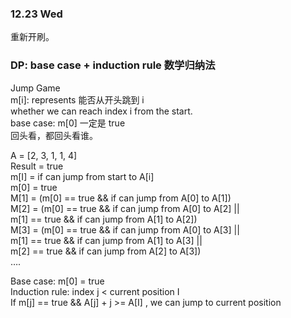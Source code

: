 ### 12.23 Wed
重新开刷。

### DP: base case + induction rule 数学归纳法  


Jump Game  
m[i]: represents 能否从开头跳到 i  
whether we can reach index i from the start.    
base case: m[0] 一定是 true  
回头看，都回头看谁。

A = [2, 3, 1, 1, 4]  
Result = true  
m[I] = if can jump from start to A[i]   
m[0] = true  
M[1] = (m[0] == true && if can jump from A[0] to A[1])   
M[2] = (m[0] == true && if can jump from A[0] to A[2] ||  
            m[1] == true && if can jump from A[1] to A[2])   
M[3] = (m[0] == true && if can jump from A[0] to A[3] ||  
            m[1] == true && if can jump from A[1] to A[3] ||  
            m[2] == true && if can jump from A[2] to A[3])   
….  

Base case: m[0] = true  
Induction rule: index j < current position I   
If m[j] == true && A[j] + j >= A[I] , we can jump to current position   





